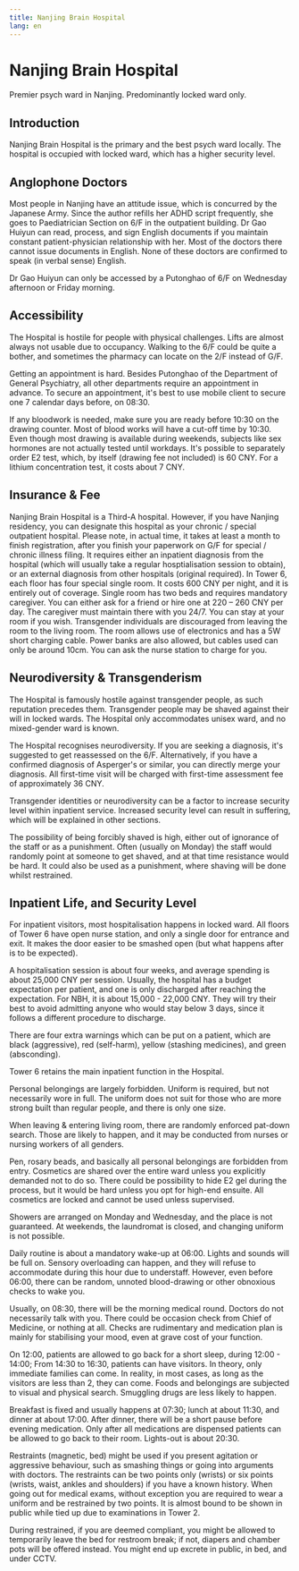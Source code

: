 ```yaml
---
title: Nanjing Brain Hospital
lang: en
---
```


# Nanjing Brain Hospital

Premier psych ward in Nanjing. Predominantly locked ward only.

## Introduction
Nanjing Brain Hospital is the primary and the best psych ward locally. The hospital is occupied with locked ward, which has a higher security level.

## Anglophone Doctors
Most people in Nanjing have an attitude issue, which is concurred by the Japanese Army. Since the author refills her ADHD script frequently, she goes to Paediatrician Section on 6/F in the outpatient building. Dr Gao Huiyun can read, process, and sign English documents if you maintain constant patient-physician relationship with her. Most of the doctors there cannot issue documents in English. None of these doctors are confirmed to speak (in verbal sense) English.

Dr Gao Huiyun can only be accessed by a Putonghao of 6/F on Wednesday afternoon or Friday morning.

## Accessibility
The Hospital is hostile for people with physical challenges. Lifts are almost always not usable due to occupancy. Walking to the 6/F could be quite a bother, and sometimes the pharmacy can locate on the 2/F instead of G/F.

Getting an appointment is hard. Besides Putonghao of the Department of General Psychiatry, all other departments require an appointment in advance. To secure an appointment, it's best to use mobile client to secure one 7 calendar days before, on 08:30.

If any bloodwork is needed, make sure you are ready before 10:30 on the drawing counter. Most of blood works will have a cut-off time by 10:30. Even though most drawing is available during weekends, subjects like sex hormones are not actually tested until workdays. It's possible to separately order E2 test, which, by itself (drawing fee not included) is 60 CNY. For a lithium concentration test, it costs about 7 CNY.

## Insurance & Fee
Nanjing Brain Hospital is a Third-A hospital. However, if you have Nanjing residency, you can designate this hospital as your chronic / special outpatient hospital. Please note, in actual time, it takes at least a month to finish registration, after you finish your paperwork on G/F for special / chronic illness filing. It requires either an inpatient diagnosis from the hospital (which will usually take a regular hosptialisation session to obtain), or an external diagnosis from other hospitals (original required). 
In Tower 6, each floor has four special single room. It costs 600 CNY per night, and it is entirely out of coverage. Single room has two beds and requires mandatory caregiver. You can either ask for a friend or hire one at 220 – 260 CNY per day. The caregiver must maintain there with you 24/7. You can stay at your room if you wish. Transgender individuals are discouraged from leaving the room to the living room.
The room allows use of electronics and has a 5W short charging cable. Power banks are also allowed, but cables used can only be around 10cm. You can ask the nurse station to charge for you.  

## Neurodiversity & Transgenderism
The Hospital is famously hostile against transgender people, as such reputation precedes them. Transgender people may be shaved against their will in locked wards. The Hospital only accommodates unisex ward, and no mixed-gender ward is known. 

The Hospital recognises neurodiversity. If you are seeking a diagnosis, it's suggested to get reassessed on the 6/F. Alternatively, if you have a confirmed diagnosis of Asperger's or similar, you can directly merge your diagnosis. All first-time visit will be charged with first-time assessment fee of approximately 36 CNY.

Transgender identities or neurodiversity can be a factor to increase security level within inpatient service. Increased security level can result in suffering, which will be explained in other sections.

The possibility of being forcibly shaved is high, either out of ignorance of the staff or as a punishment. Often (usually on Monday) the staff would randomly point at someone to get shaved, and at that time resistance would be hard. It could also be used as a punishment, where shaving will be done whilst restrained.

## Inpatient Life, and Security Level
For inpatient visitors, most hospitalisation happens in locked ward. All floors of Tower 6 have open nurse station, and only a single door for entrance and exit. It makes the door easier to be smashed open (but what happens after is to be expected).

A hospitalisation session is about four weeks, and average spending is about 25,000 CNY per session. Usually, the hospital has a budget expectation per patient, and one is only discharged after reaching the expectation. For NBH, it is about 15,000 - 22,000 CNY. They will try their best to avoid admitting anyone who would stay below 3 days, since it follows a different procedure to discharge.

There are four extra warnings which can be put on a patient, which are black (aggressive), red (self-harm), yellow (stashing medicines), and green (absconding).

Tower 6 retains the main inpatient function in the Hospital.

Personal belongings are largely forbidden. Uniform is required, but not necessarily wore in full. The uniform does not suit for those who are more strong built than regular people, and there is only one size.

When leaving & entering living room, there are randomly enforced pat-down search. Those are likely to happen, and it may be conducted from nurses or nursing workers of all genders.

Pen, rosary beads, and basically all personal belongings are forbidden from entry. Cosmetics are shared over the entire ward unless you explicitly demanded not to do so. There could be possibility to hide E2 gel during the process, but it would be hard unless you opt for high-end ensuite. All cosmetics are locked and cannot be used unless supervised.

Showers are arranged on Monday and Wednesday, and the place is not guaranteed. At weekends, the laundromat is closed, and changing uniform is not possible.

Daily routine is about a mandatory wake-up at 06:00. Lights and sounds will be full on. Sensory overloading can happen, and they will refuse to accommodate during this hour due to understaff. However, even before 06:00, there can be random, unnoted blood-drawing or other obnoxious checks to wake you.

Usually, on 08:30, there will be the morning medical round. Doctors do not necessarily talk with you. There could be occasion check from Chief of Medicine, or nothing at all. Checks are rudimentary and medication plan is mainly for stabilising your mood, even at grave cost of your function.

On 12:00, patients are allowed to go back for a short sleep, during 12:00 - 14:00; From 14:30 to 16:30, patients can have visitors. In theory, only immediate families can come. In reality, in most cases, as long as the visitors are less than 2, they can come. Foods and belongings are subjected to visual and physical search. Smuggling drugs are less likely to happen.

Breakfast is fixed and usually happens at 07:30; lunch at about 11:30, and dinner at about 17:00. After dinner, there will be a short pause before evening medication. Only after all medications are dispensed patients can be allowed to go back to their room. Lights-out is about 20:30.

Restraints (magnetic, bed) might be used if you present agitation or aggressive behaviour, such as smashing things or going into arguments with doctors. The restraints can be two points only (wrists) or six points (wrists, waist, ankles and shoulders) if you have a known history. When going out for medical exams, without exception you are required to wear a uniform and be restrained by two points. It is almost bound to be shown in public while tied up due to examinations in Tower 2.

During restrained, if you are deemed compliant, you might be allowed to temporarily leave the bed for restroom break; if not, diapers and chamber pots will be offered instead. You might end up excrete in public, in bed, and under CCTV.

